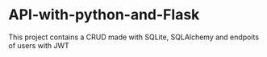 # API-with-python-and-Flask
This project contains a CRUD made with SQLite, SQLAlchemy and endpoits of users with JWT
